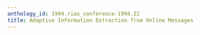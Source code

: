 ```yaml
---
anthology_id: 1994.riao_conference-1994.22
title: Adaptive Information Extraction from Online Messages
---
```

